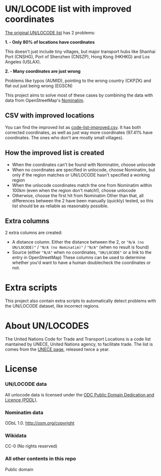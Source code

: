# UN/LOCODE list with improved coordinates
[The original UN/LOCODE list](https://github.com/datasets/un-locode) has 2 problems:

**1. - Only 80% of locations have coordinates**

This doesn't just include tiny villages, but major transport hubs like Shanhai Port (CNSHG), Port of Shenzhen (CNSZP), Hong Kong (HKHKG) and Los Angeles (USLAX).

**2. - Many coordinates are just wrong**

Problems like typos (AUMID), pointing to the wrong country (CKPZK) and flat out just being wrong (EGSCN)

This project aims to solve most of these cases by combining the data with data from OpenStreetMap's [Nominatim](https://nominatim.org/release-docs/latest/api/Overview/).

## CSV with improved locations
You can find the improved list as [code-list-improved.csv](data/code-list-improved.csv). It has both corrected coordinates, as well as just way more coordinates (97.41% have coordinates. The ones who don't are mostly small villages).

## How the improved list is created
* When the coordinates can't be found with Nominatim, choose unlocode
* When no coordinates are specified in unlocode, choose Nominatim, but only if the region matches or UN/LOCODE hasn't specified a working region
* When the unlocode coordinates match the one from Nominatim within 100km (even when the region don't match!), choose unlocode
* Otherwise, choose the first hit from Nominatim
Other than that, all differences between the 2 have been manually (quickly) tested, so this list should be as reliable as reasonably possible.

## Extra columns
2 extra columns are created:
* A distance column. Either the distance between the 2, or `"N/A (no UN/LOCODE)"` / `"N/A (no Nominatim)"` / `"N/A"` (when no result is found)
* Source (either `"N/A"` when no coordinates, `"UN/LOCODE"` or a link to the entry in OpenStreetMap)
These columns can be used to determine whether you'd want to have a human doublecheck the coordinates or not.

# Extra scripts
This project also contain extra scripts to automatically detect problems with the UN/LOCODE dataset, like incorrect regions.

# About UN/LOCODES
The United Nations Code for Trade and Transport Locations is a code list mantained by UNECE, United Nations agency, to facilitate trade. The list is comes from the [UNECE page](http://www.unece.org/cefact/locode/welcome.html), released twice a year.

# License

### UN/LOCODE data
All unlocode data is licensed under the [ODC Public Domain Dedication and Licence (PDDL)](http://opendatacommons.org/licenses/pddl/1-0/).

### Nominatim data
ODbL 1.0. http://osm.org/copyright

### Wikidata
CC-0 (No rights reserved)

### All other contents in this repo
Public domain
